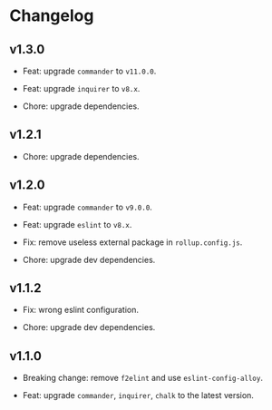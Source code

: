 # Changelog

## v1.3.0

- Feat: upgrade `commander` to `v11.0.0`.

- Feat: upgrade `inquirer` to `v8.x`.

- Chore: upgrade dependencies.

## v1.2.1

- Chore: upgrade dependencies.

## v1.2.0

- Feat: upgrade `commander` to `v9.0.0`.

- Feat: upgrade `eslint` to `v8.x`.

- Fix: remove useless external package in `rollup.config.js`.

- Chore: upgrade dev dependencies.

## v1.1.2

- Fix: wrong eslint configuration.

- Chore: upgrade dev dependencies.

## v1.1.0

- Breaking change: remove `f2elint` and use `eslint-config-alloy`.

- Feat: upgrade `commander`, `inquirer`, `chalk` to the latest version.
